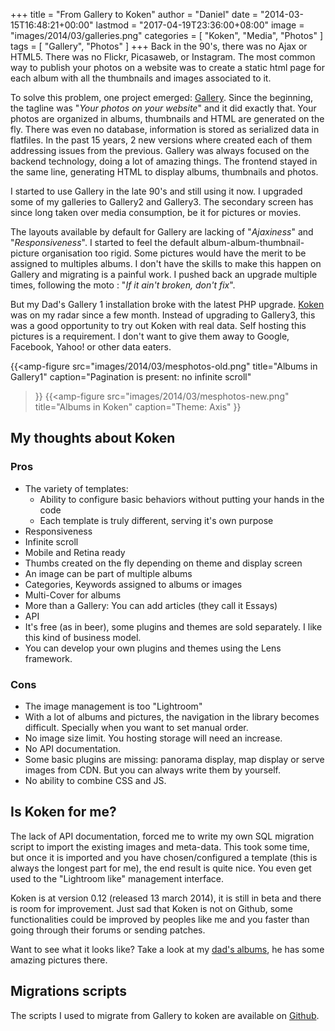 +++
title = "From Gallery to Koken"
author = "Daniel"
date = "2014-03-15T16:48:21+00:00"
lastmod = "2017-04-19T23:36:00+08:00"
image = "images/2014/03/galleries.png"
categories = [
  "Koken",
  "Media",
  "Photos"
]
tags = [
  "Gallery",
  "Photos"
]
+++
Back in the 90's, there was no Ajax or HTML5. There was no Flickr, Picasaweb, or Instagram. The most common way to publish your photos on a website was to create a static html page for each album with all the thumbnails and images associated to it.

To solve this problem, one project emerged: [Gallery](http://galleryproject.org). Since the beginning, the tagline was "*Your photos on your website*" and it did exactly that. Your photos are organized in albums, thumbnails and HTML are generated on the fly. There was even no database, information is stored as serialized data in flatfiles. In the past 15 years, 2 new versions where created each of them addressing issues from the previous. Gallery was always focused on the backend technology, doing a lot of amazing things. The frontend stayed in the same line, generating HTML to display albums, thumbnails and photos.

I started to use Gallery in the late 90's and still using it now. I upgraded some of my galleries to Gallery2 and Gallery3. The secondary screen has since long taken over media consumption, be it for pictures or movies.

The layouts available by default for Gallery are lacking of "*Ajaxiness*" and "*Responsiveness*". I started to feel the default album-album-thumbnail-picture organisation too rigid. Some pictures would have the merit to be assigned to multiples albums. I don't have the skills to make this happen on Gallery and migrating is a painful work. I pushed back an upgrade multiple times, following the moto : "*If it ain't broken, don't fix*".

But my Dad's Gallery 1 installation broke with the latest PHP upgrade. [Koken](http://koken.me/) was on my radar since a few month. Instead of upgrading to Gallery3, this was a good opportunity to try out Koken with real data. Self hosting this pictures is a requirement. I don't want to give them away to Google, Facebook, Yahoo! or other data eaters.

{{<amp-figure
src="images/2014/03/mesphotos-old.png"
title="Albums in Gallery1"
caption="Pagination is present: no infinite scroll"
>}}
{{<amp-figure
src="images/2014/03/mesphotos-new.png"
title="Albums in Koken"
caption="Theme: Axis"
>}}

## My thoughts about Koken

### Pros

  * The variety of templates:
      * Ability to configure basic behaviors without putting your hands in the code
      * Each template is truly different, serving it's own purpose
  * Responsiveness
  * Infinite scroll
  * Mobile and Retina ready
  * Thumbs created on the fly depending on theme and display screen
  * An image can be part of multiple albums
  * Categories, Keywords assigned to albums or images
  * Multi-Cover for albums
  * More than a Gallery: You can add articles (they call it Essays)
  * API
  * It's free (as in beer), some plugins and themes are sold separately. I like this kind of business model.
  * You can develop your own plugins and themes using the Lens framework.

### Cons

  * The image management is too "Lightroom"
  * With a lot of albums and pictures, the navigation in the library becomes difficult. Specially when you want to set manual order.
  * No image size limit. You hosting storage will need an increase.
  * No API documentation.
  * Some basic plugins are missing: panorama display, map display or serve images from CDN. But you can always write them by yourself.
  * No ability to combine CSS and JS.

## Is Koken for me?

The lack of API documentation, forced me to write my own SQL migration script to import the existing images and meta-data. This took some time, but once it is imported and you have chosen/configured a template (this is always the longest part for me), the end result is quite nice. You even get used to the "Lightroom like" management interface.

Koken is at version 0.12 (released 13 march 2014), it is still in beta and there is room for improvement. Just sad that Koken is not on Github, some functionalities could be improved by peoples like me and you faster than going through their forums or sending patches.

Want to see what it looks like? Take a look at my [dad's albums](https://willy.mesphotos.ch), he has some amazing pictures there.

## Migrations scripts

The scripts I used to migrate from Gallery to koken are available on [Github](https://github.com/DanielMuller/gallery_to_koken).
